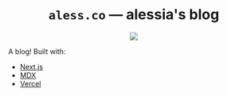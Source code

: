 <div align="center">

  <h1><code>aless.co</code> &mdash; alessia's blog</h1>

  <p>
    <a href="https://github.com/alessbell/aless.co/actions?query=workflow%3ATests" title="Tests"><img src="https://github.com/alessbell/aless.co/workflows/Tests/badge.svg"/></a>
  </p>

</div>

A blog! Built with:

- [Next.js](https://github.com/gatsbyjs/gatsby)
- [MDX](https://github.com/mdx-js/mdx)
- [Vercel](https://vercel.com)
